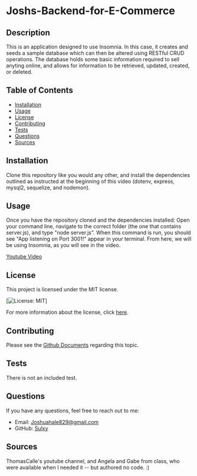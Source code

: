 # Joshs-Backend-for-E-Commerce

## Description
This is an application designed to use Insomnia. In this case, it creates and seeds a sample database which can then be altered using RESTful CRUD operations. The database holds some basic information required to sell anyting online, and allows for information to be retrieved, updated, created, or deleted. 

## Table of Contents
- [Installation](#installation)
- [Usage](#usage)
- [License](#license)
- [Contributing](#contributing)
- [Tests](#tests)
- [Questions](#questions)
- [Sources](#sources)

## Installation
Clone this repository like you would any other, and install the dependencies outlined as instructed at the beginning of this video (dotenv, express, mysql2, sequelize, and nodemon).

## Usage
Once you have the repository cloned and the dependencies installed: Open your command line, navigate to the correct folder (the one that contains server.js), and type "node server.js". When this command is run, you should see "App listening on Port 3001!" appear in your terminal. From here, we will be using Insomnia, as you will see in the video. 

[Youtube Video](https://youtu.be/Pws97uH-zEQ)

## License
This project is licensed under the MIT license.

[![License: MIT](https://img.shields.io/badge/License-MIT-yellow.svg)]

For more information about the license, click [here](https://opensource.org/licenses/MIT).

## Contributing
Please see the [Github Documents](https://docs.github.com/en/get-started/exploring-projects-on-github/contributing-to-a-project) regarding this topic. 

## Tests
There is not an included test. 

## Questions
If you have any questions, feel free to reach out to me:
- Email: Joshuahale829@gmail.com
- GitHub: [Sulxy](https://github.com/Sulxy)

## Sources
ThomasCalle's youtube channel, and Angela and Gabe from class, who were available when I needed it -- but authored no code. :)
